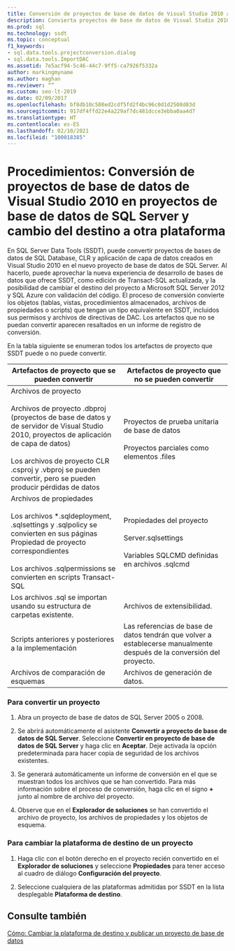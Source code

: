 ```yaml
---
title: Conversión de proyectos de base de datos de Visual Studio 2010 a proyectos de base de datos de SQL Server
description: Convierta proyectos de base de datos de Visual Studio 2010 en proyectos de SQL Server y cambie su destino a otras plataformas. Vea los objetos que SSDT puede convertir y los que no.
ms.prod: sql
ms.technology: ssdt
ms.topic: conceptual
f1_keywords:
- sql.data.tools.projectconversion.dialog
- sql.data.tools.ImportDAC
ms.assetid: 7e5acf94-5c46-44c7-9ff5-ca7926f5332a
author: markingmyname
ms.author: maghan
ms.reviewer: “”
ms.custom: seo-lt-2019
ms.date: 02/09/2017
ms.openlocfilehash: bf8db10c508ed2cdf5fd2f4bc96c0d1d2508d83d
ms.sourcegitcommit: 917df4ffd22e4a229af7dc481dcce3ebba0aa4d7
ms.translationtype: HT
ms.contentlocale: es-ES
ms.lasthandoff: 02/10/2021
ms.locfileid: "100018385"
---
```

# <a name="how-to-convert-a-visual-studio-2010-database-projects-to-sql-server-database-projects-and-retarget-to-a-different-platform"></a>Procedimientos: Conversión de proyectos de base de datos de Visual Studio 2010 en proyectos de base de datos de SQL Server y cambio del destino a otra plataforma

En SQL Server Data Tools (SSDT), puede convertir proyectos de bases de datos de SQL Database, CLR y aplicación de capa de datos creados en Visual Studio 2010 en el nuevo proyecto de base de datos de SQL Server. Al hacerlo, puede aprovechar la nueva experiencia de desarrollo de bases de datos que ofrece SSDT, como edición de Transact\-SQL actualizada, y la posibilidad de cambiar el destino del proyecto a Microsoft SQL Server 2012 y SQL Azure con validación del código. El proceso de conversión convierte los objetos (tablas, vistas, procedimientos almacenados, archivos de propiedades o scripts) que tengan un tipo equivalente en SSDT, incluidos sus permisos y archivos de directivas de DAC. Los artefactos que no se puedan convertir aparecen resaltados en un informe de registro de conversión.  
  
En la tabla siguiente se enumeran todos los artefactos de proyecto que SSDT puede o no puede convertir.  
  
|Artefactos de proyecto que se pueden convertir|Artefactos de proyecto que no se pueden convertir|  
|-------------------------------------------|----------------------------------------------|  
|Archivos de proyecto<br /><br />Archivos de proyecto .dbproj (proyectos de base de datos y de servidor de Visual Studio 2010, proyectos de aplicación de capa de datos)<br /><br />Los archivos de proyecto CLR .csproj y .vbproj se pueden convertir, pero se pueden producir pérdidas de datos|Proyectos de prueba unitaria de base de datos<br /><br />Proyectos parciales como elementos .files|  
|Archivos de propiedades<br /><br />Los archivos *.sqldeployment, .sqlsettings y .sqlpolicy se convierten en sus páginas Propiedad de proyecto correspondientes<br /><br />Los archivos .sqlpermissions se convierten en scripts Transact\-SQL|Propiedades del proyecto<br /><br />Server.sqlsettings<br /><br />Variables SQLCMD definidas en archivos .sqlcmd|  
|Los archivos .sql se importan usando su estructura de carpetas existente.|Archivos de extensibilidad.|  
|Scripts anteriores y posteriores a la implementación|Las referencias de base de datos tendrán que volver a establecerse manualmente después de la conversión del proyecto.|  
|Archivos de comparación de esquemas|Archivos de generación de datos.|  
  
### <a name="to-convert-a-project"></a>Para convertir un proyecto  
  
1.  Abra un proyecto de base de datos de SQL Server 2005 o 2008.  
  
2.  Se abrirá automáticamente el asistente **Convertir a proyecto de base de datos de SQL Server**. Seleccione **Convertir en proyecto de base de datos de SQL Server** y haga clic en **Aceptar**. Deje activada la opción predeterminada para hacer copia de seguridad de los archivos existentes.  
  
3.  Se generará automáticamente un informe de conversión en el que se muestran todos los archivos que se han convertido. Para más información sobre el proceso de conversión, haga clic en el signo **+** junto al nombre de archivo del proyecto.  
  
4.  Observe que en el **Explorador de soluciones** se han convertido el archivo de proyecto, los archivos de propiedades y los objetos de esquema.  
  
### <a name="to-change-a-projects-target-platform"></a>Para cambiar la plataforma de destino de un proyecto  
  
1.  Haga clic con el botón derecho en el proyecto recién convertido en el **Explorador de soluciones** y seleccione **Propiedades** para tener acceso al cuadro de diálogo **Configuración del proyecto**.  
  
2.  Seleccione cualquiera de las plataformas admitidas por SSDT en la lista desplegable **Plataforma de destino**.  
  
## <a name="see-also"></a>Consulte también  
[Cómo: Cambiar la plataforma de destino y publicar un proyecto de base de datos](../ssdt/how-to-change-target-platform-and-publish-a-database-project.md)  
  
